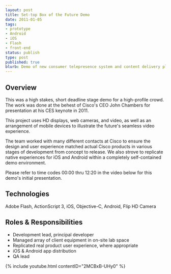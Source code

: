 ```yaml
---
layout: post
title: Set-top Box of the Future Demo
date: 2011-01-05
tags:
- prototype
- Android
- iOS
- Flash
- front-end
status: publish
type: post
published: true
blurb: Demo of new consumer telepresence system and content delivery platform. Developed under short timeline for keynote audience.
---
```

## Overview

This was a high stakes, short deadline stage demo for a high-profile crowd. The work was done at the behest of Cisco's CEO John Chambers for presentation at his CES keynote in 2011.

This project uses HD displays, web cameras, and video, as well as an arrangement of mobile devices to illustrate the future's seamless video experience.

The team worked with many different contacts at Cisco to ensure the design and user experience matched actual Cisco products in various stages of development from concept to release. We also strove to replicate native experiences for iOS and Android within a completely self-contained demo environment.

Please refer to time codes 00:00 thru 12:20 in the video below for this demo's initial presentation.

## Technologies

Adobe Flash, ActionScript 3, iOS, Objective-C, Android, Flip HD Camera

## Roles &amp; Responsibilities

- Development lead, principal developer
- Managed array of client equipment in on-site lab space
- Replicated real product user experience, where appropriate
- iOS &amp; Android app distribution
- QA lead

{% include youtube.html contentID="2MCBxB-UHy0" %}
